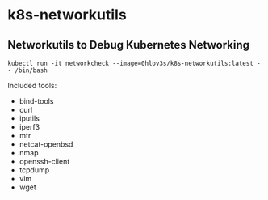 # k8s-networkutils
## Networkutils to Debug Kubernetes Networking

```
kubectl run -it networkcheck --image=0hlov3s/k8s-networkutils:latest -- /bin/bash
```

Included tools:
- bind-tools
- curl
- iputils
- iperf3
- mtr
- netcat-openbsd
- nmap
- openssh-client
- tcpdump
- vim
- wget